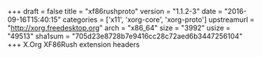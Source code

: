 +++
draft = false
title = "xf86rushproto"
version = "1.1.2-3"
date = "2016-09-16T15:40:15"
categories = ['x11', 'xorg-core', 'xorg-proto']
upstreamurl = "http://xorg.freedesktop.org"
arch = "x86_64"
size = "3992"
usize = "49513"
sha1sum = "705d23e8728b7e9416cc28c72aed6b3447256104"
+++
X.Org XF86Rush extension headers